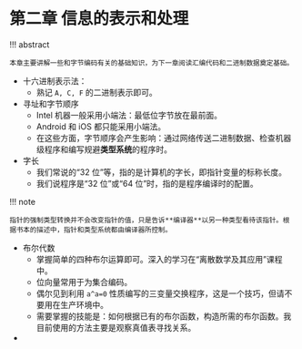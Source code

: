 # 第二章 信息的表示和处理

<!-- prettier-ignore-start -->
!!! abstract
    
    本章主要讲解一些和字节编码有关的基础知识，为下一章阅读汇编代码和二进制数据奠定基础。
<!-- prettier-ignore-end -->

-   十六进制表示法：
    -   熟记 `A, C, F` 的二进制表示即可。
-   寻址和字节顺序
    -   Intel 机器一般采用小端法：最低位字节放在最前面。
    -   Android 和 iOS 都只能采用小端法。
    - 在这些方面，字节顺序会产生影响：通过网络传送二进制数据、检查机器级程序和编写规避**类型系统**的程序时。
-   字长
    -   我们常说的“32 位”等，指的是计算机的字长，即指针变量的标称长度。
    -   我们说程序是“32 位”或“64 位”时，指的是程序编译时的配置。

<!-- prettier-ignore-start -->
!!! note

	指针的强制类型转换并不会改变指针的值，只是告诉**编译器**以另一种类型看待该指针。根据书本的描述中，指针和类型系统都由编译器所控制。
<!-- prettier-ignore-end -->

- 布尔代数
    - 掌握简单的四种布尔运算即可。深入的学习在“离散数学及其应用”课程中。
    - 位向量常用于为集合编码。
    - 偶尔见到利用 `a^a=0` 性质编写的三变量交换程序，这是一个技巧，但请不要用在生产环境中。
    - 需要掌握的技能是：如何根据已有的布尔函数，构造所需的布尔函数。我目前使用的方法主要是观察真值表寻找关系。
- 